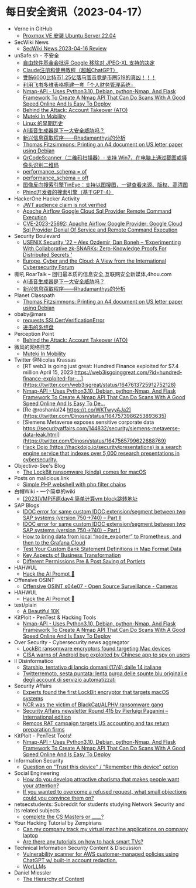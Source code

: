 # 每日安全资讯（2023-04-17）

- Verne in GitHub
  - [Proxmox VE 安装 Ubuntu Server 22.04](https://einverne.github.io/post/2023/04/proxmox-install-ubuntu-server-22-04.html)
- SecWiki News
  - [SecWiki News 2023-04-16 Review](http://www.sec-wiki.com/?2023-04-16)
- unSafe.sh - 不安全
  - [自由软件基金会批评 Google 移除对 JPEG-XL 支持的决定](https://buaq.net/go-158922.html)
  - [Claude注册和使用教程（超越ChatGPT）](https://buaq.net/go-158921.html)
  - [受贿6000比特币1.25亿落马官员竟是币圈519的真凶！！！](https://buaq.net/go-158911.html)
  - [利用飞书多维表格搭建一套「个人财务管理系统」](https://buaq.net/go-158920.html)
  - [Nmap-API - Uses Python3.10, Debian, python-Nmap, And Flask Framework To Create A Nmap API That Can Do Scans With A Good Speed Online And Is Easy To Deploy](https://buaq.net/go-158890.html)
  - [Behind the Attack: Account Takeover (ATO)](https://buaq.net/go-158901.html)
  - [Muteki In Mobility](https://buaq.net/go-158876.html)
  - [Linux 的早期历史](https://buaq.net/go-158892.html)
  - [AI语音生成器是下一大安全威胁吗？](https://buaq.net/go-158864.html)
  - [新兴信息窃取程序——Rhadamanthys的分析](https://buaq.net/go-158865.html)
  - [Thomas Fitzsimmons: Printing an A4 document on US letter paper using Debian](https://buaq.net/go-158867.html)
  - [QrCodeScanner（二维码扫描器）- 支持 Win7，在电脑上通过截图或摄像头识别二维码](https://buaq.net/go-158860.html)
  - [performance_schema = of](https://buaq.net/go-158866.html)
  - [performance_schema = off](https://buaq.net/go-158872.html)
  - [图像反向搜索引擎TinEye：支持以图搜图，一键查看来源、版权、高清图](https://buaq.net/go-158861.html)
  - [Phind开发者的搜索引擎（基于GPT-4）](https://buaq.net/go-158862.html)
- HackerOne Hacker Activity
  - [JWT audience claim is not verified](https://hackerone.com/reports/1889161)
  - [Apache Airflow Google Cloud Sql Provider Remote Command Execution](https://hackerone.com/reports/1895277)
  - [CVE-2023-25692: Apache Airflow Google Provider: Google Cloud Sql Provider Denial Of Service and Remote Command Execution](https://hackerone.com/reports/1895316)
- Security Boulevard
  - [USENIX Security ’22 – Alex Ozdemir, Dan Boneh – ‘Experimenting With Collaborative zk-SNARKs: Zero-Knowledge Proofs For Distributed Secrets ‘](https://securityboulevard.com/2023/04/usenix-security-22-alex-ozdemir-dan-boneh-experimenting-with-collaborative-zk-snarks-zero-knowledge-proofs-for-distributed-secrets/)
  - [Europe, Cyber and the Cloud: A View from the International Cybersecurity Forum](https://securityboulevard.com/2023/04/europe-cyber-and-the-cloud-a-view-from-the-international-cybersecurity-forum/)
- 嘶吼 RoarTalk – 回归最本质的信息安全,互联网安全新媒体,4hou.com
  - [AI语音生成器是下一大安全威胁吗？](https://www.4hou.com/posts/JKZD)
  - [新兴信息窃取程序——Rhadamanthys的分析](https://www.4hou.com/posts/3r1r)
- Planet Classpath
  - [Thomas Fitzsimmons: Printing an A4 document on US letter paper using Debian](https://www.fitzsim.org/blog/?p=518)
- obaby@mars
  - [requests SSLCertVerificationError](https://h4ck.org.cn/2023/04/requests-sslcertverificationerror/)
  - [进击的系统盘](https://h4ck.org.cn/2023/04/%e8%bf%9b%e5%87%bb%e7%9a%84%e7%b3%bb%e7%bb%9f%e7%9b%98/)
- Perception Point
  - [Behind the Attack: Account Takeover (ATO)](https://perception-point.io/blog/behind-the-attack-account-takeover-ato/)
- 微风的网络日志
  - [Muteki In Mobility](http://leybreeze.com/blog/?p=220079)
- Twitter @Nicolas Krassas
  - [RT web3 is going just great: Hundred Finance exploited for $7.4 million April 15, 2023 https://web3isgoinggreat.com/?id=hundred-finance-exploited-for-...](https://twitter.com/web3isgreat/status/1647613725912752128)
  - [Nmap-API - Uses Python3.10, Debian, python-Nmap, And Flask Framework To Create A Nmap API That Can Do Scans With A Good Speed Online And Is Easy To De...](https://twitter.com/Dinosn/status/1647597610033721346)
  - [Re @roshanlal24 https://t.co/WKTwyyAJa2](https://twitter.com/Dinosn/status/1647573986253893635)
  - [Siemens Metaverse exposes sensitive corporate data https://securityaffairs.com/144832/security/siemens-metaverse-data-leak.html](https://twitter.com/Dinosn/status/1647565799622688769)
  - [Hack Dojo (https://hackdojo.io/security/presentations) is a search engine service that indexes over 5,000 research presentations in cybersecurity.](https://twitter.com/Dinosn/status/1647545786350092289)
- Objective-See's Blog
  - [The LockBit ransomware (kinda) comes for macOS](https://objective-see.org/blog/blog_0x75.html)
- Posts on malicious.link
  - [Simple PHP webshell with php filter chains](https://malicious.link/post/2023/simple-php-webshell-with-php-filter-chains/)
- 白帽Wiki - 一个简单的wiki
  - [[2023]VMP还原day4:简单计算vm block跳转地址](https://key08.com/index.php/2023/04/16/1740.html)
- SAP Blogs
  - [IDOC error for same custom IDOC extension/segment between two SAP systems (version 750->740) – Part II](https://blogs.sap.com/2023/04/16/idoc-error-for-same-custom-idoc-extension-segment-between-two-sap-systems-version-750-740-part-ii/)
  - [IDOC error for same custom IDOC extension/segment between two SAP systems (version 750->740) – Part I](https://blogs.sap.com/2023/04/16/idoc-error-for-same-custom-idoc-extension-segment-between-two-sap-systems-version-750-740-part-i/)
  - [How to bring data from local “node_exporter” to Prometheus, and then to the Grafana Cloud](https://blogs.sap.com/2023/04/16/how-to-bring-data-from-local-node_exporter-to-prometheus-and-then-to-the-grafana-cloud/)
  - [Test Your Custom Bank Statement Definitions in Map Format Data](https://blogs.sap.com/2023/04/16/test-your-custom-bank-statement-definitions-in-map-format-data/)
  - [Key Aspects of Business Transformation](https://blogs.sap.com/2023/04/16/key-aspects-of-business-transformation/)
  - [Different Permissions Pre & Post Saving of Portlets](https://blogs.sap.com/2023/04/16/different-permissions-pre-post-saving-of-portlets/)
- HAHWUL
  - [Hack the AI Prompt 🤖](https://www.hahwul.com/2023/04/16/hack-the-prompt/)
- Offensive OSINT
  - [Offensive OSINT s04e07 - Open Source Surveillance - Cameras](https://www.offensiveosint.io/offensive-osint-s04e07-open-source-surveillance-cameras/)
- HAHWUL
  - [Hack the AI Prompt 🤖](https://www.hahwul.com/2023/04/16/hack-the-prompt/)
- text/plain
  - [A Beautiful 10K](https://textslashplain.com/2023/04/16/a-beautiful-10k/)
- KitPloit - PenTest & Hacking Tools
  - [Nmap-API - Uses Python3.10, Debian, python-Nmap, And Flask Framework To Create A Nmap API That Can Do Scans With A Good Speed Online And Is Easy To Deploy](http://www.kitploit.com/2023/04/nmap-api-uses-python310-debian-python.html)
- Over Security - Cybersecurity news aggregator
  - [LockBit ransomware encryptors found targeting Mac devices](https://www.bleepingcomputer.com/news/security/lockbit-ransomware-encryptors-found-targeting-mac-devices/)
  - [CISA warns of Android bug exploited by Chinese app to spy on users](https://www.bleepingcomputer.com/news/security/cisa-warns-of-android-bug-exploited-by-chinese-app-to-spy-on-users/)
- Il Disinformatico
  - [Starship, tentativo di lancio domani (17/4) dalle 14 italiane](http://attivissimo.blogspot.com/2023/04/starship-tentativo-di-lancio-domani-174.html)
  - [Twitterremoto, sesta puntata: lenta purga delle spunte blu originali e degli account di servizio automatizzati](http://attivissimo.blogspot.com/2023/04/twitterremoto-sesta-puntata-lenta-purga.html)
- Security Affairs
  - [Experts found the first LockBit encryptor that targets macOS systems](https://securityaffairs.com/144879/cyber-crime/lockbit-encryptor-targets-macos.html)
  - [NCR was the victim of BlackCat/ALPHV ransomware gang](https://securityaffairs.com/144866/cyber-crime/ncr-blackcat-alphv-ransomware.html)
  - [Security Affairs newsletter Round 415 by Pierluigi Paganini – International edition](https://securityaffairs.com/144863/breaking-news/security-affairs-newsletter-round-415-by-pierluigi-paganini.html)
  - [Remcos RAT campaign targets US accounting and tax return preparation firms](https://securityaffairs.com/144851/cyber-crime/remcos-rat-tax-day-campaign.html)
- KitPloit - PenTest Tools!
  - [Nmap-API - Uses Python3.10, Debian, python-Nmap, And Flask Framework To Create A Nmap API That Can Do Scans With A Good Speed Online And Is Easy To Deploy](http://www.kitploit.com/2023/04/nmap-api-uses-python310-debian-python.html)
- Information Security
  - [Question on "Trust this device" / "Remember this device" option](https://www.reddit.com/r/Information_Security/comments/12o9l9t/question_on_trust_this_device_remember_this/)
- Social Engineering
  - [How do you develop attractive charisma that makes people want your attention?](https://www.reddit.com/r/SocialEngineering/comments/12op751/how_do_you_develop_attractive_charisma_that_makes/)
  - [If you wanted to overcome a refused request, what small objections could you convince them on?](https://www.reddit.com/r/SocialEngineering/comments/12or7w8/if_you_wanted_to_overcome_a_refused_request_what/)
- netsecstudents: Subreddit for students studying Network Security and its related subjects
  - [complete the CS Masters or ____?](https://www.reddit.com/r/netsecstudents/comments/12o6u73/complete_the_cs_masters_or/)
- Your Hacking Tutorial by Zempirians
  - [Can my company track my virtual machine applications on company laptop](https://www.reddit.com/r/HowToHack/comments/12ofmjs/can_my_company_track_my_virtual_machine/)
  - [Are there any tutorials on how to hack smart TVs?](https://www.reddit.com/r/HowToHack/comments/12opsy3/are_there_any_tutorials_on_how_to_hack_smart_tvs/)
- Technical Information Security Content & Discussion
  - [Vulnerability scanner for AWS customer-managed policies using ChatGPT w/ built-in account redaction.](https://www.reddit.com/r/netsec/comments/12nsrz1/vulnerability_scanner_for_aws_customermanaged/)
  - [WorLLMs](https://www.reddit.com/r/netsec/comments/12o1x14/worllms/)
- Daniel Miessler
  - [The Hierarchy of Content](https://danielmiessler.com/blog/the-hierarchy-of-content/)
